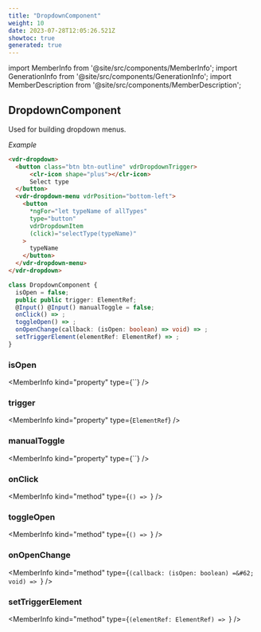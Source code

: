 ```yaml
---
title: "DropdownComponent"
weight: 10
date: 2023-07-28T12:05:26.521Z
showtoc: true
generated: true
---
```

<!-- This file was generated from the Vendure source. Do not modify. Instead, re-run the "docs:build" script -->
import MemberInfo from '@site/src/components/MemberInfo';
import GenerationInfo from '@site/src/components/GenerationInfo';
import MemberDescription from '@site/src/components/MemberDescription';


## DropdownComponent

<GenerationInfo sourceFile="packages/admin-ui/src/lib/core/src/shared/components/dropdown/dropdown.component.ts" sourceLine="28" packageName="@vendure/admin-ui" />

Used for building dropdown menus.

*Example*

```HTML
<vdr-dropdown>
  <button class="btn btn-outline" vdrDropdownTrigger>
      <clr-icon shape="plus"></clr-icon>
      Select type
  </button>
  <vdr-dropdown-menu vdrPosition="bottom-left">
    <button
      *ngFor="let typeName of allTypes"
      type="button"
      vdrDropdownItem
      (click)="selectType(typeName)"
    >
      typeName
    </button>
  </vdr-dropdown-menu>
</vdr-dropdown>
```

```ts title="Signature"
class DropdownComponent {
  isOpen = false;
  public public trigger: ElementRef;
  @Input() @Input() manualToggle = false;
  onClick() => ;
  toggleOpen() => ;
  onOpenChange(callback: (isOpen: boolean) => void) => ;
  setTriggerElement(elementRef: ElementRef) => ;
}
```

<div className="members-wrapper">

### isOpen

<MemberInfo kind="property" type={``}   />


### trigger

<MemberInfo kind="property" type={`ElementRef`}   />


### manualToggle

<MemberInfo kind="property" type={``}   />


### onClick

<MemberInfo kind="method" type={`() => `}   />


### toggleOpen

<MemberInfo kind="method" type={`() => `}   />


### onOpenChange

<MemberInfo kind="method" type={`(callback: (isOpen: boolean) =&#62; void) => `}   />


### setTriggerElement

<MemberInfo kind="method" type={`(elementRef: ElementRef) => `}   />




</div>

